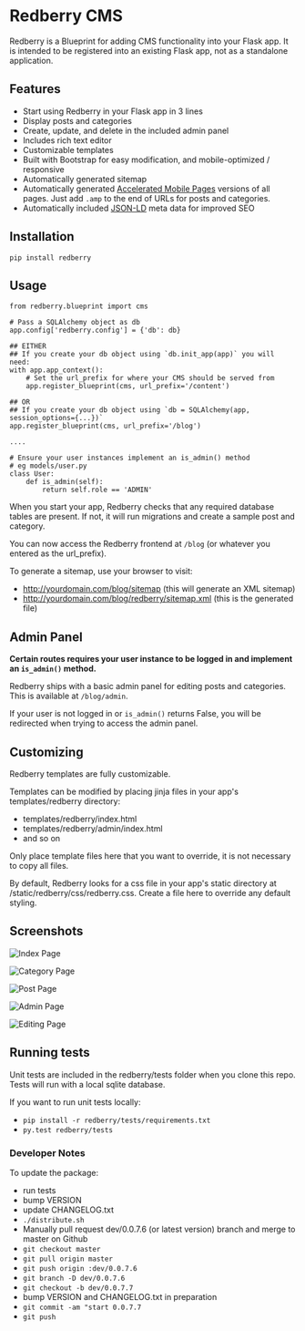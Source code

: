 # Redberry CMS

Redberry is a Blueprint for adding CMS functionality into your Flask app. 
It is intended to be registered into an existing Flask app, not as a standalone application.

## Features
- Start using Redberry in your Flask app in 3 lines
- Display posts and categories
- Create, update, and delete in the included admin panel
- Includes rich text editor
- Customizable templates
- Built with Bootstrap for easy modification, and mobile-optimized / responsive
- Automatically generated sitemap
- Automatically generated [Accelerated Mobile Pages](https://www.ampproject.org) versions of all pages. Just add `.amp` to the end of URLs for posts and categories.
- Automatically included [JSON-LD](http://json-ld.org/) meta data for improved SEO

## Installation
`pip install redberry`

## Usage
```
from redberry.blueprint import cms

# Pass a SQLAlchemy object as db
app.config['redberry.config'] = {'db': db}

## EITHER
## If you create your db object using `db.init_app(app)` you will need:
with app.app_context():
    # Set the url_prefix for where your CMS should be served from
    app.register_blueprint(cms, url_prefix='/content')

## OR
## If you create your db object using `db = SQLAlchemy(app, session_options={...})`
app.register_blueprint(cms, url_prefix='/blog')

....

# Ensure your user instances implement an is_admin() method
# eg models/user.py
class User:
    def is_admin(self):
        return self.role == 'ADMIN'
```

When you start your app, Redberry checks that any required database tables are present. 
If not, it will run migrations and create a sample post and category.

You can now access the Redberry frontend at `/blog` (or whatever you entered as the url_prefix).

To generate a sitemap, use your browser to visit:
- http://yourdomain.com/blog/sitemap (this will generate an XML sitemap)
- http://yourdomain.com/blog/redberry/sitemap.xml (this is the generated file)

## Admin Panel
**Certain routes requires your user instance to be logged in and implement an `is_admin()` method.**

Redberry ships with a basic admin panel for editing posts and categories. This is available at `/blog/admin`. 

If your user is not logged in or `is_admin()` returns False, you will be redirected when trying 
to access the admin panel.


## Customizing
Redberry templates are fully customizable.

Templates can be modified by placing jinja files in your app's templates/redberry directory:
- templates/redberry/index.html
- templates/redberry/admin/index.html
- and so on

Only place template files here that you want to override, it is not necessary to copy all files.

By default, Redberry looks for a css file in your app's static directory at /static/redberry/css/redberry.css. 
Create a file here to override any default styling.

## Screenshots
![Index Page](/docs/assets/index.png "Index Page")

![Category Page](/docs/assets/category.png "Category Page")

![Post Page](/docs/assets/post.png "Post Page")

![Admin Page](/docs/assets/admin-index.png "Admin Page")

![Editing Page](/docs/assets/admin-form.png "Editing Page")

## Running tests
Unit tests are included in the redberry/tests folder when you clone this repo. 
Tests will run with a local sqlite database.

If you want to run unit tests locally:
- `pip install -r redberry/tests/requirements.txt`
- `py.test redberry/tests`

 
### Developer Notes
To update the package:
- run tests
- bump VERSION
- update CHANGELOG.txt
- `./distribute.sh`
- Manually pull request dev/0.0.7.6 (or latest version) branch and merge to master on Github
- `git checkout master`
- `git pull origin master`
- `git push origin :dev/0.0.7.6`
- `git branch -D dev/0.0.7.6`
- `git checkout -b dev/0.0.7.7`
- bump VERSION and CHANGELOG.txt in preparation
- `git commit -am "start 0.0.7.7`
- `git push`



